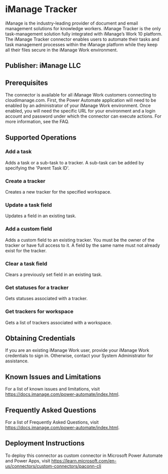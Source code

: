 # iManage Tracker

iManage is the industry-leading provider of document and email management solutions for knowledge workers. iManage Tracker is the only task-management solution fully integrated with iManage’s Work 10 platform. The iManage Tracker connector enables users to automate their tasks and task management processes within the iManage platform while they keep all their files secure in the iManage Work environment.

## Publisher: iManage LLC

## Prerequisites

The connector is available for all iManage Work customers connecting to cloudimanage.com. First, the Power Automate application will need to be enabled by an administrator of your iManage Work environment. Once enabled, you will need the specific URL for your environment and a login account and password under which the connector can execute actions. For more information, see the FAQ.

## Supported Operations

### Add a task

Adds a task or a sub-task to a tracker. A sub-task can be added by specifying the 'Parent Task ID'.

### Create a tracker

Creates a new tracker for the specified workspace.

### Update a task field

Updates a field in an existing task.

### Add a custom field

Adds a custom field to an existing tracker. You must be the owner of the tracker or have full access to it. A field by the same name must not already exist for the tracker.

### Clear a task field

Clears a previously set field in an existing task.

### Get statuses for a tracker

Gets statuses associated with a tracker.

### Get trackers for workspace

Gets a list of trackers associated with a workspace.

## Obtaining Credentials

If you are an existing iManage Work user, provide your iManage Work credentials to sign in. Otherwise, contact your System Administrator for assistance.

## Known Issues and Limitations

For a list of known issues and limitations, visit https://docs.imanage.com/power-automate/index.html.

## Frequently Asked Questions

For a list of Frequently Asked Questions, visit https://docs.imanage.com/power-automate/index.html.

## Deployment Instructions

To deploy this connector as custom connector in Microsoft Power Automate and Power Apps, visit https://learn.microsoft.com/en-us/connectors/custom-connectors/paconn-cli
